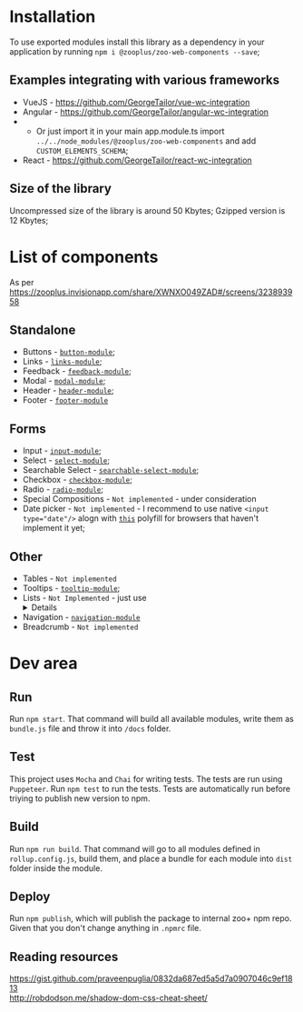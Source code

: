 # Installation
To use exported modules install this library as a dependency in your application by running `npm i @zooplus/zoo-web-components --save`;

## Examples integrating with various frameworks
+ VueJS - https://github.com/GeorgeTailor/vue-wc-integration
+ Angular - https://github.com/GeorgeTailor/angular-wc-integration
+ + Or just import it in your main app.module.ts import `../../node_modules/@zooplus/zoo-web-components` and add `CUSTOM_ELEMENTS_SCHEMA`;
+ React - https://github.com/GeorgeTailor/react-wc-integration

## Size of the library
Uncompressed size of the library is around 50 Kbytes;
Gzipped version is 12 Kbytes;

# List of components
As per https://zooplus.invisionapp.com/share/XWNXO049ZAD#/screens/323893958

## Standalone
+ Buttons - [`button-module`](https://github.com/zooplus/zoo-web-components/tree/master/zoo-modules/button-module);
+ Links - [`links-module`](https://github.com/zooplus/zoo-web-components/tree/master/zoo-modules/link-module);
+ Feedback - [`feedback-module`](https://github.com/zooplus/zoo-web-components/tree/master/zoo-modules/feedback-module);
+ Modal - [`modal-module`](https://github.com/zooplus/zoo-web-components/tree/master/zoo-modules/modal-module);
+ Header - [`header-module`](https://github.com/zooplus/zoo-web-components/tree/master/zoo-modules/header-module);
+ Footer - [`footer-module`](https://github.com/zooplus/zoo-web-components/tree/master/zoo-modules/footer-module)

## Forms
+ Input - [`input-module`](https://github.com/zooplus/zoo-web-components/tree/master/zoo-modules/input-module);
+ Select - [`select-module`](https://github.com/zooplus/zoo-web-components/tree/master/zoo-modules/select-module);
+ Searchable Select - [`searchable-select-module`](https://github.com/zooplus/zoo-web-components/tree/master/zoo-modules/searchable-select-module);
+ Checkbox - [`checkbox-module`](https://github.com/zooplus/zoo-web-components/tree/master/zoo-modules/checkbox-module);
+ Radio - [`radio-module`](https://github.com/zooplus/zoo-web-components/tree/master/zoo-modules/radio-module);
+ Special Compositions - `Not implemented` - under consideration
+ Date picker - `Not implemented` - I recommend to use native `<input type="date"/>` alogn with [`this`](https://github.com/jcgertig/date-input-polyfill) polyfill for browsers that haven't implement it yet;

## Other
+ Tables - `Not implemented`
+ Tooltips - [`tooltip-module`](https://github.com/zooplus/zoo-web-components/tree/master/zoo-modules/tooltip-module);
+ Lists  - `Not Implemented` - just use <details> tag
+ Navigation - [`navigation-module`](https://github.com/zooplus/zoo-web-components/tree/master/zoo-modules/navigation-module)
+ Breadcrumb - `Not implemented`



# Dev area
## Run
Run `npm start`. That command will build all available modules, write them as `bundle.js` file and throw it into `/docs` folder.

## Test
This project uses `Mocha` and `Chai` for writing tests. The tests are run using `Puppeteer`.
Run `npm test` to run the tests. Tests are automatically run before triying to publish new version to npm.

## Build
Run `npm run build`. That command will go to all modules defined in `rollup.config.js`, build them, and place a bundle for each module into `dist` folder inside the module.

## Deploy
Run `npm publish`, which will publish the package to internal zoo+ npm repo. Given that you don't change anything in `.npmrc` file.

## Reading resources
https://gist.github.com/praveenpuglia/0832da687ed5a5d7a0907046c9ef1813      
http://robdodson.me/shadow-dom-css-cheat-sheet/
